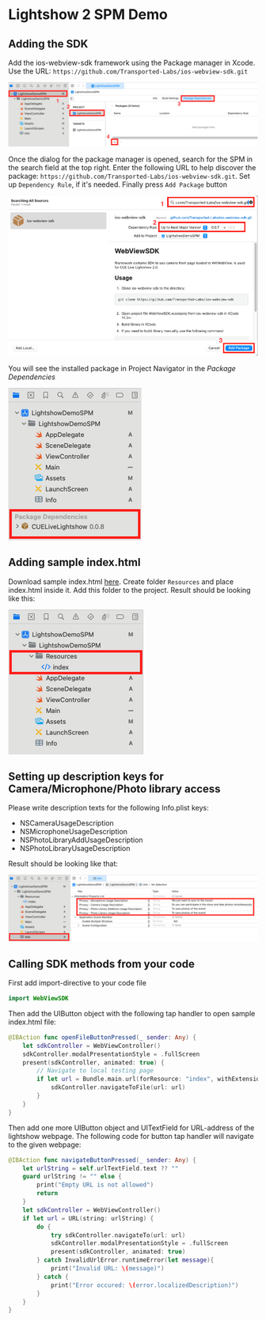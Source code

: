 # Lightshow 2 SPM Demo

## Adding the SDK

Add the ios-webview-sdk framework using the Package manager in Xcode. Use the URL: `https://github.com/Transported-Labs/ios-webview-sdk.git`

![](images/xcode-1.png)

Once the dialog for the package manager is opened, search for the SPM in the search field at the top right. Enter the following URL to help discover the package: `https://github.com/Transported-Labs/ios-webview-sdk.git`. Set up `Dependency Rule`, if it's needed. Finally press `Add Package` button

![](images/xcode-2.png)

You will see the installed package in Project Navigator in the _Package Dependencies_

![](images/xcode-3.png)


## Adding sample index.html

Download sample index.html [here](https://htmlpreview.github.io/?https://github.com/Transported-Labs/ios-webview-sdk-demo/blob/main/WebViewDemo/Resources/index.html). Create folder `Resources` and place index.html inside it. Add this folder to the project. Result should be looking like this: 

![](images/xcode-4.png)

## Setting up description keys for Camera/Microphone/Photo library access

Please write description texts for the following Info.plist keys:

- NSCameraUsageDescription
- NSMicrophoneUsageDescription
- NSPhotoLibraryAddUsageDescription
- NSPhotoLibraryUsageDescription

Result should be looking like that:

![](images/xcode-5.png)

## Calling SDK methods from your code

First add import-directive to your code file
```swift
import WebViewSDK
```

Then add the UIButton object with the following tap handler to open sample index.html file:
```swift
@IBAction func openFileButtonPressed(_ sender: Any) {
    let sdkController = WebViewController()
    sdkController.modalPresentationStyle = .fullScreen
    present(sdkController, animated: true) {
        // Navigate to local testing page
        if let url = Bundle.main.url(forResource: "index", withExtension: "html") {
            sdkController.navigateToFile(url: url)
        }
    }
}
```

Then add one more UIButton object and UITextField for URL-address of the lightshow webpage. The following code for button tap handler will navigate to the given webpage:
```swift
@IBAction func navigateButtonPressed(_ sender: Any) {
    let urlString = self.urlTextField.text ?? ""
    guard urlString != "" else {
        print("Empty URL is not allowed")
        return
    }
    let sdkController = WebViewController()
    if let url = URL(string: urlString) {
        do {
            try sdkController.navigateTo(url: url)
            sdkController.modalPresentationStyle = .fullScreen
            present(sdkController, animated: true)
        } catch InvalidUrlError.runtimeError(let message){
            print("Invalid URL: \(message)")
        } catch {
            print("Error occured: \(error.localizedDescription)")
        }
    }
}
```
